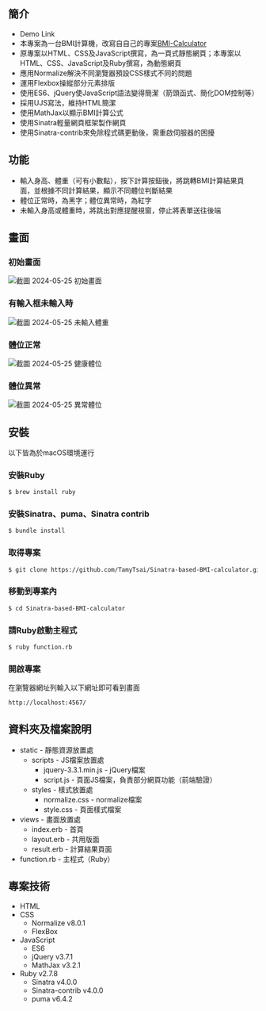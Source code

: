 ## 簡介
- Demo Link
- 本專案為一台BMI計算機，改寫自自己的專案[BMI-Calculator](https://github.com/TamyTsai/BMI-Calculator)
- 原專案以HTML、CSS及JavaScript撰寫，為一頁式靜態網頁；本專案以HTML、CSS、JavaScript及Ruby撰寫，為動態網頁
- 應用Normalize解決不同瀏覽器預設CSS樣式不同的問題
- 運用Flexbox操縱部分元素排版
- 使用ES6、jQuery使JavaScript語法變得簡潔（箭頭函式、簡化DOM控制等）
- 採用UJS寫法，維持HTML簡潔
- 使用MathJax以顯示BMI計算公式
- 使用Sinatra輕量網頁框架製作網頁
- 使用Sinatra-contrib來免除程式碼更動後，需重啟伺服器的困擾


## 功能
- 輸入身高、體重（可有小數點），按下計算按鈕後，將跳轉BMI計算結果頁面，並根據不同計算結果，顯示不同體位判斷結果
- 體位正常時，為黑字；體位異常時，為紅字
- 未輸入身高或體重時，將跳出對應提醒視窗，停止將表單送往後端

## 畫面
### 初始畫面
![截圖 2024-05-25 初始畫面](https://github.com/TamyTsai/Sinatra-based-BMI-calculator/assets/97825677/35b5d3cb-2d51-4181-ae54-9ab57a434761)

### 有輸入框未輸入時
![截圖 2024-05-25 未輸入體重](https://github.com/TamyTsai/Sinatra-based-BMI-calculator/assets/97825677/096d9f13-4a9e-45bd-aa31-6897c849518a)

### 體位正常
![截圖 2024-05-25 健康體位](https://github.com/TamyTsai/Sinatra-based-BMI-calculator/assets/97825677/77015a40-dce3-4ab2-a86e-d5573f1ca7f5)

### 體位異常
![截圖 2024-05-25 異常體位](https://github.com/TamyTsai/Sinatra-based-BMI-calculator/assets/97825677/a1bb205d-85e4-4299-9cab-804d6ab0a607)



## 安裝
以下皆為於macOS環境運行
### 安裝Ruby
```bash
$ brew install ruby
```
### 安裝Sinatra、puma、Sinatra contrib
```bash
$ bundle install
```
### 取得專案
```bash
$ git clone https://github.com/TamyTsai/Sinatra-based-BMI-calculator.git
```
### 移動到專案內
```bash
$ cd Sinatra-based-BMI-calculator
```
### 請Ruby啟動主程式
```bash
$ ruby function.rb
```
### 開啟專案
在瀏覽器網址列輸入以下網址即可看到畫面
```bash
http://localhost:4567/
```

## 資料夾及檔案說明
- static - 靜態資源放置處
  - scripts - JS檔案放置處
    - jquery-3.3.1.min.js - jQuery檔案
    - script.js - 頁面JS檔案，負責部分網頁功能（前端驗證）
  - styles - 樣式放置處
    - normalize.css - normalize檔案
    - style.css - 頁面樣式檔案
- views - 畫面放置處
  - index.erb - 首頁
  - layout.erb - 共用版面
  - result.erb - 計算結果頁面
- function.rb - 主程式（Ruby）


## 專案技術
- HTML
- CSS
  - Normalize v8.0.1
  - FlexBox
- JavaScript
  - ES6
  - jQuery v3.7.1
  - MathJax v3.2.1
- Ruby v2.7.8
  - Sinatra v4.0.0
  - Sinatra-contrib v4.0.0
  - puma v6.4.2
